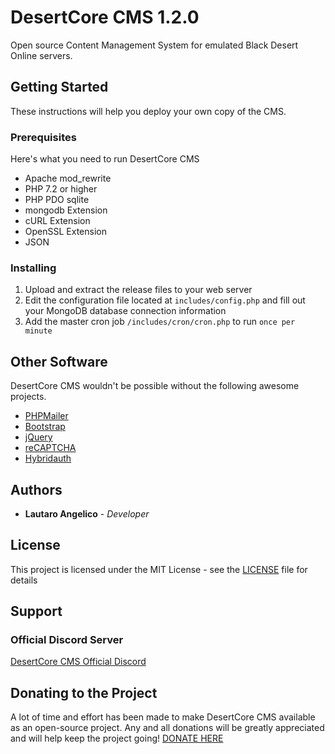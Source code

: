 # DesertCore CMS 1.2.0

Open source Content Management System for emulated Black Desert Online servers.

## Getting Started

These instructions will help you deploy your own copy of the CMS.

### Prerequisites

Here's what you need to run DesertCore CMS

* Apache mod_rewrite
* PHP 7.2 or higher
* PHP PDO sqlite
* mongodb Extension
* cURL Extension
* OpenSSL Extension
* JSON

### Installing

1. Upload and extract the release files to your web server
2. Edit the configuration file located at `includes/config.php` and fill out your MongoDB database connection information
3. Add the master cron job `/includes/cron/cron.php` to run `once per minute`

## Other Software

DesertCore CMS wouldn't be possible without the following awesome projects.

* [PHPMailer](https://github.com/PHPMailer/PHPMailer/)
* [Bootstrap](https://getbootstrap.com/)
* [jQuery](http://jquery.com/)
* [reCAPTCHA](https://github.com/google/recaptcha)
* [Hybridauth](https://github.com/hybridauth/hybridauth)

## Authors

* **Lautaro Angelico** - *Developer*

## License

This project is licensed under the MIT License - see the [LICENSE](LICENSE) file for details

## Support

### Official Discord Server
[DesertCore CMS Official Discord](https://discord.gg/aqzzqAp)

## Donating to the Project

A lot of time and effort has been made to make DesertCore CMS available as an open-source project. Any and all donations will be greatly appreciated and will help keep the project going! [DONATE HERE](https://desertcore.com/donate)